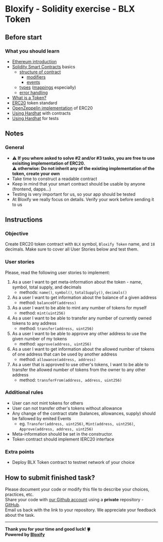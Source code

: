 # Bloxify - Solidity exercise - BLX Token

## Before start
### What you should learn
- [Ethereum introduction](https://ethereum.org/en/developers/docs/intro-to-ethereum/)
- [Solidity Smart Contracts](https://docs.soliditylang.org/en/v0.8.13/introduction-to-smart-contracts.html) basics
  - [structure of contract](https://docs.soliditylang.org/en/v0.8.13/structure-of-a-contract.html)
    - [modifiers](https://docs.soliditylang.org/en/v0.8.13/structure-of-a-contract.html?highlight=events#function-modifiers)
    - [events](https://docs.soliditylang.org/en/v0.8.13/structure-of-a-contract.html?highlight=events#events)
  - [types](https://docs.soliditylang.org/en/v0.8.13/types.html) ([mappings](https://docs.soliditylang.org/en/v0.8.13/types.html#mapping-types) especially)
  - [error handling](https://docs.soliditylang.org/en/v0.8.13/control-structures.html?highlight=require#error-handling-assert-require-revert-and-exceptions)
- [What is a Token?](https://ethereum.org/en/developers/docs/standards/tokens/erc-20/)
- [ERC20](https://eips.ethereum.org/EIPS/eip-20) token standard
- [OpenZeppelin implementation](https://github.com/OpenZeppelin/openzeppelin-contracts/blob/master/contracts/token/ERC20/ERC20.sol) of ERC20
- [Using Hardhat](https://hardhat.org/guides/compile-contracts.html) with contracts
- [Using Hardhat](https://hardhat.org/guides/waffle-testing.html) for tests

## Notes
### General
- ⚠️ **If you where asked to solve #2 and/or #3 tasks, you are free to use exisiting implementation of ERC20.** <br/>
  ⚠️ **otherwise: Do not inherit any of the existing implementation of the token, create your own**
- Take time to construct a readable contract
- Keep in mind that your smart contract should be usable by anyone (frontend, dapps...)
- Testing is very important for us, so your app should be tested
- At Bloxify we really focus on details. Verify your work before sending it to us

## Instructions

### Objective

Create ERC20 token contract with `BLX` symbol, `Bloxify Token` name, and `18` decimals.
Make sure to cover all User Stories below and test them.

### User stories
Please, read the following user stories to implement:
1. As a user I want to get meta-information about the token - name, symbol, total supply, and decimals
    - methods: `name()`, `symbol()`, `totalSupply()`, `decimals()`
2. As a user I want to get information about the balance of a given address
    - method: `balanceOf(address)`
3. As a user I want to be able to mint any number of tokens for myself
    - method: `mint(uint256)`
4. As a user I want to be able to transfer any number of currently owned tokens to any address
    - method: `transfer(address, uint256)`
5. As a user I want to be able to approve any other address to use the given number of my tokens
    - method: `approve(address, uint256)`
6. As a user I want to get information about the allowed number of tokens of one address that can be used by another address
    - method: `allowance(address, address)`
7. As a user that is approved to use other's tokens, I want to be able to transfer the allowed number
   of tokens from the owner to any other address
    - method: `transferFrom(address, address, uint256)`

### Additional rules
- User can not mint tokens for others
- User can not transfer other's tokens without allowance
- Any change of the contract state (balances, allowances, supply) should be fallowed by emited Events
  - eg. `Transfer(address, uint256)`, `Mint(address, uint256)`, `Approve(address, address, uint256)`
- Meta-information should be set in the constructor.
- Token contract should implement IERC20 interface

### Extra points
- Deploy BLX Token contract to testnet network of your choice

## How to submit finished task?
Please document your code or modify this file to describe your choices, practices, etc. <br/>
Share your code with [our Github account](https://github.com/bloxify-dev) using a **private** repository - [GitHub](https://github.com/). <br/>
Email us back with the link to your repository. We appreciate your feedback about the task.

---

**Thank you for your time and good luck! 🍀** <br/>
**Powered by [Bloxify](https://www.bloxify.gg/)**

